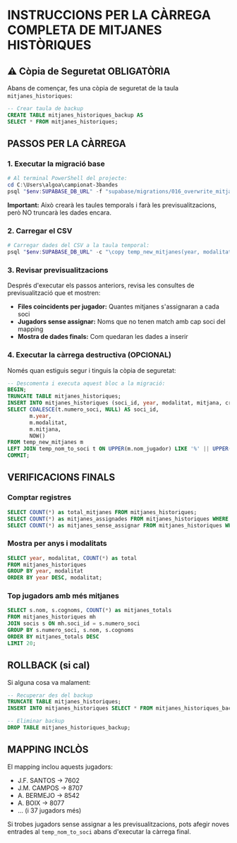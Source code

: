 # INSTRUCCIONS PER LA CÀRREGA COMPLETA DE MITJANES HISTÒRIQUES

## ⚠️ Còpia de Seguretat OBLIGATÒRIA
Abans de començar, fes una còpia de seguretat de la taula `mitjanes_historiques`:

```sql
-- Crear taula de backup
CREATE TABLE mitjanes_historiques_backup AS 
SELECT * FROM mitjanes_historiques;
```

## PASSOS PER LA CÀRREGA

### 1. Executar la migració base
```powershell
# Al terminal PowerShell del projecte:
cd C:\Users\algoa\campionat-3bandes
psql "$env:SUPABASE_DB_URL" -f "supabase/migrations/016_overwrite_mitjanes_with_mapping.sql"
```

**Important:** Això crearà les taules temporals i farà les previsualitzacions, però NO truncarà les dades encara.

### 2. Carregar el CSV
```powershell
# Carregar dades del CSV a la taula temporal:
psql "$env:SUPABASE_DB_URL" -c "\copy temp_new_mitjanes(year, modalitat, posicio, nom_jugador, mitjana) FROM 'dades/Ranquing (1) (1).csv' WITH (FORMAT csv, DELIMITER ';', HEADER true)"
```

### 3. Revisar previsualitzacions
Després d'executar els passos anteriors, revisa les consultes de previsualització que et mostren:

- **Files coincidents per jugador:** Quantes mitjanes s'assignaran a cada soci
- **Jugadors sense assignar:** Noms que no tenen match amb cap soci del mapping
- **Mostra de dades finals:** Com quedaran les dades a inserir

### 4. Executar la càrrega destructiva (OPCIONAL)
Només quan estiguis segur i tinguis la còpia de seguretat:

```sql
-- Descomenta i executa aquest bloc a la migració:
BEGIN;
TRUNCATE TABLE mitjanes_historiques;
INSERT INTO mitjanes_historiques (soci_id, year, modalitat, mitjana, created_at)
SELECT COALESCE(t.numero_soci, NULL) AS soci_id,
       m.year,
       m.modalitat,
       m.mitjana,
       NOW()
FROM temp_new_mitjanes m
LEFT JOIN temp_nom_to_soci t ON UPPER(m.nom_jugador) LIKE '%' || UPPER(t.nom_original) || '%';
COMMIT;
```

## VERIFICACIONS FINALS

### Comptar registres
```sql
SELECT COUNT(*) as total_mitjanes FROM mitjanes_historiques;
SELECT COUNT(*) as mitjanes_assignades FROM mitjanes_historiques WHERE soci_id IS NOT NULL;
SELECT COUNT(*) as mitjanes_sense_assignar FROM mitjanes_historiques WHERE soci_id IS NULL;
```

### Mostra per anys i modalitats
```sql
SELECT year, modalitat, COUNT(*) as total
FROM mitjanes_historiques 
GROUP BY year, modalitat 
ORDER BY year DESC, modalitat;
```

### Top jugadors amb més mitjanes
```sql
SELECT s.nom, s.cognoms, COUNT(*) as mitjanes_totals
FROM mitjanes_historiques mh
JOIN socis s ON mh.soci_id = s.numero_soci
GROUP BY s.numero_soci, s.nom, s.cognoms
ORDER BY mitjanes_totals DESC
LIMIT 20;
```

## ROLLBACK (si cal)
Si alguna cosa va malament:

```sql
-- Recuperar des del backup
TRUNCATE TABLE mitjanes_historiques;
INSERT INTO mitjanes_historiques SELECT * FROM mitjanes_historiques_backup;

-- Eliminar backup
DROP TABLE mitjanes_historiques_backup;
```

## MAPPING INCLÒS
El mapping inclou aquests jugadors:
- J.F. SANTOS → 7602
- J.M. CAMPOS → 8707  
- A. BERMEJO → 8542
- A. BOIX → 8077
- ... (i 37 jugadors més)

Si trobes jugadors sense assignar a les previsualitzacions, pots afegir noves entrades al `temp_nom_to_soci` abans d'executar la càrrega final.
